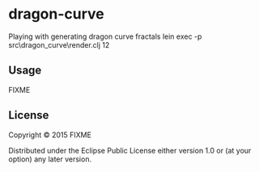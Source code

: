 # dragon-curve

Playing with generating dragon curve fractals
lein exec -p src\dragon_curve\render.clj 12

## Usage

FIXME

## License

Copyright © 2015 FIXME

Distributed under the Eclipse Public License either version 1.0 or (at
your option) any later version.

